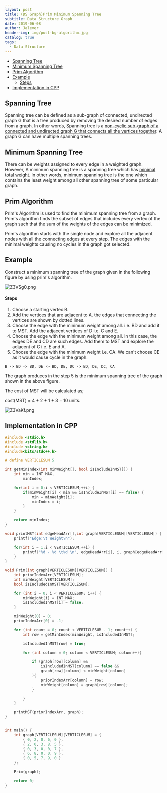 ```yaml
---
layout: post
title: (DS Graph)Prim Minimum Spanning Tree
subtitle: Data Structure Graph
date: 2019-06-08
author: Jalever
header-img: img/post-bg-algorithm.jpg
catalog: true
tags:
  - Data Structure
---
```


- [Spanning Tree](#spanning-tree)
- [Minimum Spanning Tree](#minimum-spanning-tree)
- [Prim Algorithm](#prim-algorithm)
- [Example](#example)
    - [Steps](#steps)
- [Implementation in CPP](#implementation-in-cpp)

## Spanning Tree
Spanning tree can be defined as a sub-graph of connected, undirected graph G that is a tree produced by removing the desired number of edges from a graph. In other words, Spanning tree is a <ins>non-cyclic sub-graph of a connected and undirected graph G that connects all the vertices together</ins>. A graph G can have multiple spanning trees.

## Minimum Spanning Tree
There can be weights assigned to every edge in a weighted graph. However, A minimum spanning tree is a spanning tree which has <ins>minimal total weight</ins>. In other words, minimum spanning tree is the one which contains the least weight among all other spanning tree of some particular graph.

## Prim Algorithm
Prim's Algorithm is used to find the minimum spanning tree from a graph. Prim's algorithm finds the subset of edges that includes every vertex of the graph such that the sum of the weights of the edges can be minimized.

Prim's algorithm starts with the single node and explore all the adjacent nodes with all the connecting edges at every step. The edges with the minimal weights causing no cycles in the graph got selected.

## Example
Construct a minimum spanning tree of the graph given in the following figure by using prim's algorithm.

![Z3VSg0.png](https://s2.ax1x.com/2019/06/30/Z3VSg0.png)

#### Steps
1. Choose a starting vertex B.
2. Add the vertices that are adjacent to A. the edges that connecting the vertices are shown by dotted lines.
3. Choose the edge with the minimum weight among all. i.e. BD and add it to MST. Add the adjacent vertices of D i.e. C and E.
4. Choose the edge with the minimum weight among all. In this case, the edges DE and CD are such edges. Add them to MST and explore the adjacent of C i.e. E and A.
5. Choose the edge with the minimum weight i.e. CA. We can't choose CE as it would cause cycle in the graph.

```text
B -> BD -> BD, DE -> BD, DE, DC -> BD, DE, DC, CA
```

The graph produces in the step 5 is the minimum spanning tree of the graph shown in the above figure.

The cost of MST will be calculated as;

cost(MST) = 4 + 2 + 1 + 3 = 10 units.

![Z3VaKf.png](https://s2.ax1x.com/2019/06/30/Z3VaKf.png)

## Implementation in CPP

```cpp
#include <stdio.h>
#include <stdlib.h>
#include <string.h>
#include<bits/stdc++.h>

# define VERTICLESUM 5

int getMinIndex(int minWeight[], bool isIncludeInMST[]) {
    int min = INT_MAX,
        minIndex;

    for(int i = 0;i < VERTICLESUM;++i) {
        if(minWeight[i] < min && isIncludeInMST[i] == false) {
            min = minWeight[i];
            minIndex = i;
        }
    }

    return minIndex;
}

void printMST(int edgeHeadArr[],int graph[VERTICLESUM][VERTICLESUM]) {
    printf("Edge:\t Weight\n");

    for(int i = 1;i < VERTICLESUM;++i) {
        printf("%d - %d \t%d \n", edgeHeadArr[i], i, graph[edgeHeadArr[i]][i]);
    }
}

void Prim(int graph[VERTICLESUM][VERTICLESUM]) {
    int priorIndexArr[VERTICLESUM];
    int minWeight[VERTICLESUM];
    bool isIncludedInMST[VERTICLESUM];

    for (int i = 0; i < VERTICLESUM; i++) {
        minWeight[i] = INT_MAX;
        isIncludedInMST[i] = false;
    }

    minWeight[0] = 0;
    priorIndexArr[0] = -1;

    for (int count = 0; count < VERTICLESUM - 1; count++) {
        int row = getMinIndex(minWeight, isIncludedInMST);

        isIncludedInMST[row] = true;

        for (int column = 0; column < VERTICLESUM; column++){

            if (graph[row][column] &&
                isIncludedInMST[column] == false &&
                graph[row][column] < minWeight[column]
            ){
                priorIndexArr[column] = row;
                minWeight[column] = graph[row][column];
            }

        }
    }

    printMST(priorIndexArr, graph);
}


int main() {
    int graph[VERTICLESUM][VERTICLESUM] = {
        { 0, 2, 0, 6, 0 },
        { 2, 0, 3, 8, 5 },
        { 0, 3, 0, 0, 7 },
        { 6, 8, 0, 0, 9 },
        { 0, 5, 7, 9, 0 }
    };

    Prim(graph);

    return 0;
}
```
